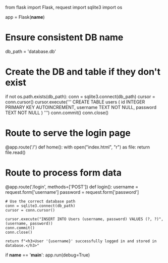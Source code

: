 from flask import Flask, request
import sqlite3
import os

app = Flask(__name__)

# Ensure consistent DB name
db_path = 'database.db'

# Create the DB and table if they don't exist
if not os.path.exists(db_path):
    conn = sqlite3.connect(db_path)
    cursor = conn.cursor()
    cursor.execute('''
        CREATE TABLE users (
            id INTEGER PRIMARY KEY AUTOINCREMENT,
            username TEXT NOT NULL,
            password TEXT NOT NULL
        )
    ''')
    conn.commit()
    conn.close()

# Route to serve the login page
@app.route('/')
def home():
    with open("index.html", "r") as file:
        return file.read()

# Route to process form data
@app.route('/login', methods=['POST'])
def login():
    username = request.form['username']
    password = request.form['password']

    # Use the correct database path
    conn = sqlite3.connect(db_path)
    cursor = conn.cursor()

    cursor.execute("INSERT INTO Users (username, password) VALUES (?, ?)", (username, password))
    conn.commit()
    conn.close()

    return f"<h3>User '{username}' successfully logged in and stored in database.</h3>"

if __name__ == '__main__':
    app.run(debug=True)
